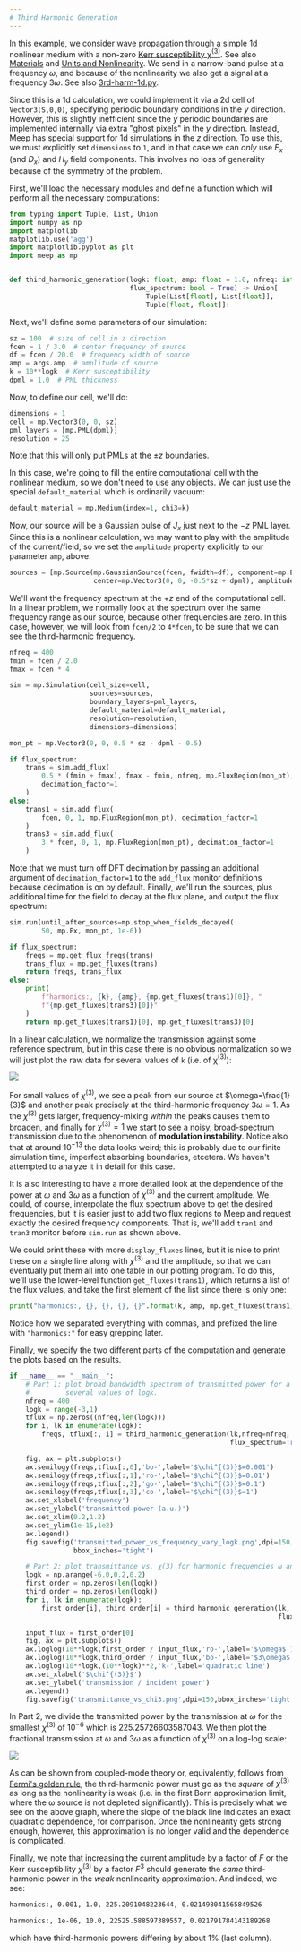 ```yaml
---
# Third Harmonic Generation
---
```


In this example, we consider wave propagation through a simple 1d nonlinear medium with a non-zero [Kerr susceptibility χ$^{(3)}$](https://en.wikipedia.org/wiki/Kerr_effect). See also [Materials](../Materials.md#nonlinearity) and [Units and Nonlinearity](../Units_and_Nonlinearity.md). We send in a narrow-band pulse at a frequency $\omega$, and because of the nonlinearity we also get a signal at a frequency $3\omega$. See also [3rd-harm-1d.py](https://github.com/NanoComp/meep/blob/master/python/examples/3rd-harm-1d.py).

Since this is a 1d calculation, we could implement it via a 2d cell of `Vector3(S,0,0)`, specifying periodic boundary conditions in the $y$ direction. However, this is slightly inefficient since the $y$ periodic boundaries are implemented internally via extra "ghost pixels" in the $y$ direction. Instead, Meep has special support for 1d simulations in the $z$ direction. To use this, we must explicitly set `dimensions` to `1`, and in that case we can *only* use $E_x$ (and $D_x$) and $H_y$ field components. This involves no loss of generality because of the symmetry of the problem.

First, we'll load the necessary modules and define a function which will perform all the necessary computations:

```py
from typing import Tuple, List, Union
import numpy as np
import matplotlib
matplotlib.use('agg')
import matplotlib.pyplot as plt
import meep as mp


def third_harmonic_generation(logk: float, amp: float = 1.0, nfreq: int = 10,
                              flux_spectrum: bool = True) -> Union[
                                  Tuple[List[float], List[float]],
                                  Tuple[float, float]]:
```

Next, we'll define some parameters of our simulation:

```py
sz = 100  # size of cell in z direction
fcen = 1 / 3.0  # center frequency of source
df = fcen / 20.0  # frequency width of source
amp = args.amp  # amplitude of source
k = 10**logk  # Kerr susceptibility
dpml = 1.0  # PML thickness
```

Now, to define our cell, we'll do:

```py
dimensions = 1
cell = mp.Vector3(0, 0, sz)
pml_layers = [mp.PML(dpml)]
resolution = 25
```

Note that this will only put PMLs at the $\pm z$ boundaries.

In this case, we're going to fill the entire computational cell with the nonlinear medium, so we don't need to use any objects. We can just use the special `default_material` which is ordinarily vacuum:

```py
default_material = mp.Medium(index=1, chi3=k)
```

Now, our source will be a Gaussian pulse of $J_x$ just next to the $-z$ PML layer. Since this is a nonlinear calculation, we may want to play with the amplitude of the current/field, so we set the `amplitude` property explicitly to our parameter `amp`, above.

```py
sources = [mp.Source(mp.GaussianSource(fcen, fwidth=df), component=mp.Ex,
                     center=mp.Vector3(0, 0, -0.5*sz + dpml), amplitude=amp)]
```

We'll want the frequency spectrum at the $+z$ end of the computational cell. In a linear problem, we normally look at the spectrum over the same frequency range as our source, because other frequencies are zero. In this case, however, we will look from `fcen/2` to `4*fcen`, to be sure that we can see the third-harmonic frequency.

```py
nfreq = 400
fmin = fcen / 2.0
fmax = fcen * 4

sim = mp.Simulation(cell_size=cell,
                    sources=sources,
                    boundary_layers=pml_layers,
                    default_material=default_material,
                    resolution=resolution,
                    dimensions=dimensions)

mon_pt = mp.Vector3(0, 0, 0.5 * sz - dpml - 0.5)

if flux_spectrum:
    trans = sim.add_flux(
        0.5 * (fmin + fmax), fmax - fmin, nfreq, mp.FluxRegion(mon_pt),
        decimation_factor=1
    )
else:
    trans1 = sim.add_flux(
        fcen, 0, 1, mp.FluxRegion(mon_pt), decimation_factor=1
    )
    trans3 = sim.add_flux(
        3 * fcen, 0, 1, mp.FluxRegion(mon_pt), decimation_factor=1
    )
```

Note that we must turn off DFT decimation by passing an additional argument of `decimation_factor=1` to the `add_flux` monitor definitions because decimation is on by default. Finally, we'll run the sources, plus additional time for the field to decay at the flux plane, and output the flux spectrum:

```py
sim.run(until_after_sources=mp.stop_when_fields_decayed(
        50, mp.Ex, mon_pt, 1e-6))

if flux_spectrum:
    freqs = mp.get_flux_freqs(trans)
    trans_flux = mp.get_fluxes(trans)
    return freqs, trans_flux
else:
    print(
        f"harmonics:, {k}, {amp}, {mp.get_fluxes(trans1)[0]}, "
        f"{mp.get_fluxes(trans3)[0]}"
    )
    return mp.get_fluxes(trans1)[0], mp.get_fluxes(trans3)[0]
```

In a linear calculation, we normalize the transmission against some reference spectrum, but in this case there is no obvious normalization so we will just plot the raw data for several values of `k` (i.e. of χ$^{(3)}$):

![](../images/3rd-harm-1d-flux.png#center)

For small values of $\chi^{(3)}$, we see a peak from our source at $\omega=\frac{1}{3}$ and another peak precisely at the third-harmonic frequency $3\omega=1$. As the $\chi^{(3)}$ gets larger, frequency-mixing *within* the peaks causes them to broaden, and finally for $\chi^{(3)}=1$ we start to see a noisy, broad-spectrum transmission due to the phenomenon of **modulation instability**. Notice also that at around $10^{-13}$ the data looks weird; this is probably due to our finite simulation time, imperfect absorbing boundaries, etcetera. We haven't attempted to analyze it in detail for this case.

It is also interesting to have a more detailed look at the dependence of the power at $\omega$ and $3\omega$ as a function of $\chi^{(3)}$ and the current amplitude. We could, of course, interpolate the flux spectrum above to get the desired frequencies, but it is easier just to add two flux regions to Meep and request exactly the desired frequency components. That is, we'll add `tran1` and `tran3` monitor before `sim.run` as shown above.

We could print these with more `display_fluxes` lines, but it is nice to print these on a single line along with $\chi^{(3)}$ and the amplitude, so that we can eventually put them all into one table in our plotting program. To do this, we'll use the lower-level function `get_fluxes(trans1)`, which returns a list of the flux values, and take the first element of the list since there is only one:

```py
print("harmonics:, {}, {}, {}, {}".format(k, amp, mp.get_fluxes(trans1)[0], mp.get_fluxes(trans3)[0]))
```

Notice how we separated everything with commas, and prefixed the line with `"harmonics:"` for easy grepping later.

Finally, we specify the two different parts of the computation and generate the plots based on the results.

```py
if __name__ == "__main__":
    # Part 1: plot broad bandwidth spectrum of transmitted power for a
    #         several values of logk.
    nfreq = 400
    logk = range(-3,1)
    tflux = np.zeros((nfreq,len(logk)))
    for i, lk in enumerate(logk):
        freqs, tflux[:, i] = third_harmonic_generation(lk,nfreq=nfreq,
                                                       flux_spectrum=True)

    fig, ax = plt.subplots()
    ax.semilogy(freqs,tflux[:,0],'bo-',label='$\chi^{(3)}$=0.001')
    ax.semilogy(freqs,tflux[:,1],'ro-',label='$\chi^{(3)}$=0.01')
    ax.semilogy(freqs,tflux[:,2],'go-',label='$\chi^{(3)}$=0.1')
    ax.semilogy(freqs,tflux[:,3],'co-',label='$\chi^{(3)}$=1')
    ax.set_xlabel('frequency')
    ax.set_ylabel('transmitted power (a.u.)')
    ax.set_xlim(0.2,1.2)
    ax.set_ylim(1e-15,1e2)
    ax.legend()
    fig.savefig('transmitted_power_vs_frequency_vary_logk.png',dpi=150,
                bbox_inches='tight')

    # Part 2: plot transmittance vs. χ(3) for harmonic frequencies ω and 3ω.
    logk = np.arange(-6.0,0.2,0.2)
    first_order = np.zeros(len(logk))
    third_order = np.zeros(len(logk))
    for i, lk in enumerate(logk):
        first_order[i], third_order[i] = third_harmonic_generation(lk,
                                                                   flux_spectrum=False)

    input_flux = first_order[0]
    fig, ax = plt.subplots()
    ax.loglog(10**logk,first_order / input_flux,'ro-',label='$\omega$')
    ax.loglog(10**logk,third_order / input_flux,'bo-',label='$3\omega$')
    ax.loglog(10**logk,(10**logk)**2,'k-',label='quadratic line')
    ax.set_xlabel('$\chi^{(3)}$')
    ax.set_ylabel('transmission / incident power')
    ax.legend()
    fig.savefig('transmittance_vs_chi3.png',dpi=150,bbox_inches='tight')
```

In Part 2, we divide the transmitted power by the transmission at $\omega$ for the smallest $\chi^{(3)}$ of $10^{-6}$ which is 225.25726603587043. We then plot the fractional transmission at $\omega$ and $3\omega$ as a function of $\chi^{(3)}$ on a log-log scale:

![](../images/3rd-harm-1d-vs-chi.png#center)

As can be shown from coupled-mode theory or, equivalently, follows from [Fermi's golden rule](https://en.wikipedia.org/wiki/Fermi's_golden_rule), the third-harmonic power must go as the *square* of $\chi^{(3)}$ as long as the nonlinearity is weak (i.e. in the first Born approximation limit, where the ω source is not depleted significantly). This is precisely what we see on the above graph, where the slope of the black line indicates an exact quadratic dependence, for comparison. Once the nonlinearity gets strong enough, however, this approximation is no longer valid and the dependence is complicated.

Finally, we note that increasing the current amplitude by a factor of $F$ or the Kerr susceptibility $\chi^{(3)}$ by a factor $F^3$ should generate the *same* third-harmonic power in the *weak* nonlinearity approximation. And indeed, we see:

```sh
harmonics:, 0.001, 1.0, 225.2091048223644, 0.021498041565849526
```

```sh
harmonics:, 1e-06, 10.0, 22525.588597389557, 0.021791784143189268
```

which have third-harmonic powers differing by about 1% (last column).

